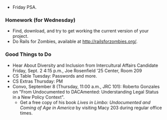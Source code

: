 * Friday PSA.

### Homework (for Wednesday)

* Find, download, and try to get working the current version of your
  project.
* Do Rails for Zombies, available at <http://railsforzombies.org/>.

### Good Things to Do

* Hear About Diversity and Inclusion from Intercultural Affairs Candidate
  Friday, Sept. 2 4:15 p.m., Joe Rosenfield '25 Center, Room 209
* CS Table Tuesday: Passwords and more.
* CS Extras Thursday: PM
* Convo, September 8 (Thursday, 11:00 a.m., JRC 101): Roberto
  Gonzales on "From Undocumented to DACAmented: Understanding Legal Status 
  in a New Policy Context".  
    * Get a free copy of his book _Lives in Limbo: Undocumented and Coming 
      of Age in America_ by visiting Macy 203 during regular office times.
